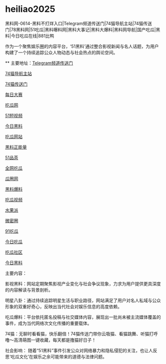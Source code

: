# heiliao2025
黑料网-0614-黑料不打烊入口|Telegram频道传送门|74猫导航主站|74猫传送门|78黑料网|51吃瓜|黑料曝料网|黑料大事记|黑料大爆料|黑料网导航|国产吃瓜|黑料|今日吃瓜在线|881比鸭

作为一个聚焦娱乐圈的内容平台，‘51黑料’通过整合影视新闻与名人话题，为用户构建了一个持续追踪公众人物动态与社会热点的舆论空间。

** 主要地址：<a href="https://74mao.com/">Telegram频道传送门</a>

<a href="https://74mao.com/">74猫导航主站</a>

<a href="https://74mao.com/">74猫传送门</a>

<a href="https://pc1-26.pages.dev/">每日大赛</a>

<a href="https://cg1-39.pages.dev/">吃瓜网</a>

<a href="https://pc2-25.pages.dev/">51短视频</a>

<a href="https://pc10-24.pages.dev/">今日黑料</a>

<a href="https://cg1-27.pages.dev/">吃瓜网站</a>

<a href="https://cg8-12.pages.dev/">黑料正能量</a>

<a href="https://pc8-34.pages.dev/">51品茶</a>

<a href="https://cg4-21.pages.dev/">全网吃瓜</a>

<a href="https://cg6-21.pages.dev/">瓜圈网</a>

<a href="https://cg5-24.pages.dev/">黑料爆料</a>

<a href="https://cg9-07.pages.dev/">吃瓜视频</a>

<a href="https://shuiguopai05.pages.dev/">水果派</a>

<a href="https://weimiquan-5.pages.dev/">微密圈</a>

<a href="https://heiliaohongling.pages.dev/">91吃瓜</a>

<a href="https://91chiguajin.pages.dev/">今日吃瓜</a>

<a href="https://91chiguahei.pages.dev/">吃瓜社区</a>

<a href="https://heiliaochiguada.pages.dev/">今日黑料</a>

主要内容：

影视黑料：网站定期聚焦影视产业变化与社会争议现象，力求为用户提供更具深度的内容解读与背景剖析。

明星八卦：通过持续追踪明星生活与职业路径，网站满足了用户对名人私域与公众形象的双重好奇心，反映出当代社会对娱乐信息的高度依赖。

吃瓜爆料：平台依托匿名投稿与社交媒体内容，展现出一批尚未被主流媒体覆盖的事件，成为当代网络次文化传播的重要载体。

74猫：无聊时看看猫，快乐翻倍！74猫传送门带你云吸猫、看猫跳舞、听猫打呼噜～高清萌图一键收藏，每天都是撸猫好日子！

社会影响：
随着“51黑料”事件引发公众对网络暴力和隐私侵犯的关注，也让人反思‘吃瓜文化’在娱乐之余可能带来的道德与法律问题。
